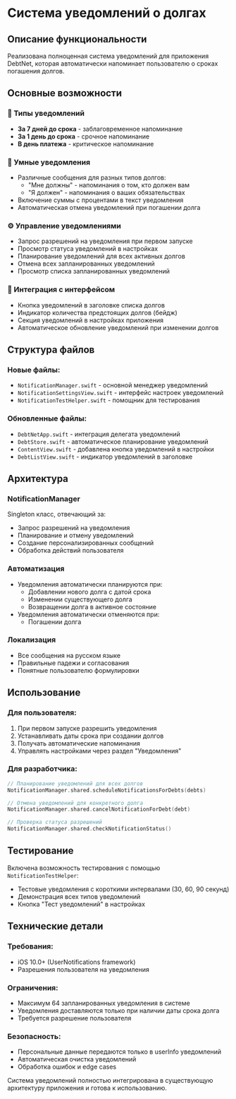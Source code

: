 # Система уведомлений о долгах

## Описание функциональности

Реализована полноценная система уведомлений для приложения DebtNet, которая автоматически напоминает пользователю о сроках погашения долгов.

## Основные возможности

### 🔔 Типы уведомлений
- **За 7 дней до срока** - заблаговременное напоминание
- **За 1 день до срока** - срочное напоминание  
- **В день платежа** - критическое напоминание

### 📱 Умные уведомления
- Различные сообщения для разных типов долгов:
  - "Мне должны" - напоминания о том, кто должен вам
  - "Я должен" - напоминания о ваших обязательствах
- Включение суммы с процентами в текст уведомления
- Автоматическая отмена уведомлений при погашении долга

### ⚙️ Управление уведомлениями
- Запрос разрешений на уведомления при первом запуске
- Просмотр статуса уведомлений в настройках
- Планирование уведомлений для всех активных долгов
- Отмена всех запланированных уведомлений
- Просмотр списка запланированных уведомлений

### 🎯 Интеграция с интерфейсом
- Кнопка уведомлений в заголовке списка долгов
- Индикатор количества предстоящих долгов (бейдж)
- Секция уведомлений в настройках приложения
- Автоматическое обновление уведомлений при изменении долгов

## Структура файлов

### Новые файлы:
- `NotificationManager.swift` - основной менеджер уведомлений
- `NotificationSettingsView.swift` - интерфейс настроек уведомлений
- `NotificationTestHelper.swift` - помощник для тестирования

### Обновленные файлы:
- `DebtNetApp.swift` - интеграция делегата уведомлений
- `DebtStore.swift` - автоматическое планирование уведомлений
- `ContentView.swift` - добавлена кнопка уведомлений в настройки
- `DebtListView.swift` - индикатор уведомлений в заголовке

## Архитектура

### NotificationManager
Singleton класс, отвечающий за:
- Запрос разрешений на уведомления
- Планирование и отмену уведомлений
- Создание персонализированных сообщений
- Обработка действий пользователя

### Автоматизация
- Уведомления автоматически планируются при:
  - Добавлении нового долга с датой срока
  - Изменении существующего долга
  - Возвращении долга в активное состояние
- Уведомления автоматически отменяются при:
  - Погашении долга

### Локализация
- Все сообщения на русском языке
- Правильные падежи и согласования
- Понятные пользователю формулировки

## Использование

### Для пользователя:
1. При первом запуске разрешить уведомления
2. Устанавливать даты срока при создании долгов
3. Получать автоматические напоминания
4. Управлять настройками через раздел "Уведомления"

### Для разработчика:
```swift
// Планирование уведомлений для всех долгов
NotificationManager.shared.scheduleNotificationsForDebts(debts)

// Отмена уведомлений для конкретного долга
NotificationManager.shared.cancelNotificationForDebt(debt)

// Проверка статуса разрешений
NotificationManager.shared.checkNotificationStatus()
```

## Тестирование

Включена возможность тестирования с помощью `NotificationTestHelper`:
- Тестовые уведомления с короткими интервалами (30, 60, 90 секунд)
- Демонстрация всех типов уведомлений
- Кнопка "Тест уведомлений" в настройках

## Технические детали

### Требования:
- iOS 10.0+ (UserNotifications framework)
- Разрешения пользователя на уведомления

### Ограничения:
- Максимум 64 запланированных уведомления в системе
- Уведомления доставляются только при наличии даты срока долга
- Требуется разрешение пользователя

### Безопасность:
- Персональные данные передаются только в userInfo уведомлений
- Автоматическая очистка уведомлений
- Обработка ошибок и edge cases

Система уведомлений полностью интегрирована в существующую архитектуру приложения и готова к использованию.